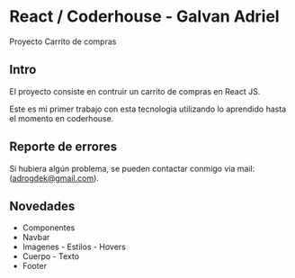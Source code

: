 # React / Coderhouse - Galvan Adriel

Proyecto Carrito de compras

## Intro 

El proyecto consiste en contruir un carrito de compras en React JS. 

Este es mi primer trabajo con esta tecnologia utilizando lo aprendido hasta el momento en coderhouse. 

## Reporte de errores
Si hubiera algún problema, se pueden contactar conmigo via mail: (adrogdek@gmail.com).

## Novedades

- Componentes
- Navbar
- Imagenes - Estilos - Hovers
- Cuerpo - Texto
- Footer

